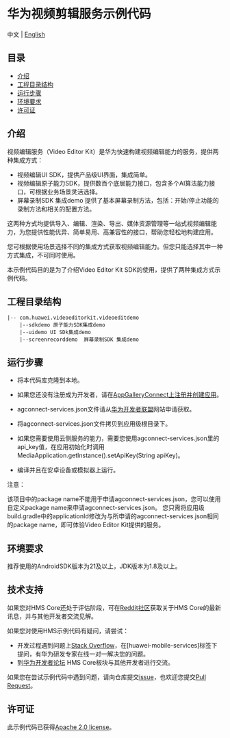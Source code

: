 # 华为视频剪辑服务示例代码

中文 | [English](README.md)

## 目录

 * [介绍](#介绍)
 * [工程目录结构](#工程目录结构)
 * [运行步骤](#运行步骤)
 * [环境要求](#环境要求)
 * [许可证](#许可证)


## 介绍
视频编辑服务（Video Editor Kit）是华为快速构建视频编辑能力的服务，提供两种集成方式：

- 视频编辑UI SDK，提供产品级UI界面，集成简单。
- 视频编辑原子能力SDK，提供数百个底层能力接口，包含多个AI算法能力接口，可根据业务场景灵活选择。
- 屏幕录制SDK 集成demo 提供了基本屏幕录制方法，包括：开始/停止功能的录制方法和相关的配置方法。

这两种方式均提供导入、编辑、渲染、导出、媒体资源管理等一站式视频编辑能力，为您提供性能优异、简单易用、高兼容性的接口，帮助您轻松地构建应用。

您可根据使用场景选择不同的集成方式获取视频编辑能力。但您只能选择其中一种方式集成，不可同时使用。

本示例代码目的是为了介绍Video Editor Kit SDK的使用，提供了两种集成方式示例代码。

## 工程目录结构

```
|-- com.huawei.videoeditorkit.videoeditdemo
	|--sdkdemo 原子能力SDK集成demo
	|--uidemo UI SDk集成demo
	|--screenrecorddemo  屏幕录制SDK 集成demo 
```

## 运行步骤
 - 将本代码库克隆到本地。

 - 如果您还没有注册成为开发者，请在[AppGalleryConnect上注册并创建应用](https://developer.huawei.com/consumer/cn/service/josp/agc/index.html)。
 - agconnect-services.json文件请从[华为开发者联盟](https://developer.huawei.com/consumer/cn/doc/development/Media-Guides/config-agc-0000001101108580)网站申请获取。
 - 将agconnect-services.json文件拷贝到应用级根目录下。
 - 如果您需要使用云侧服务的能力，需要您使用agconnect-services.json里的api_key值，在应用初始化时调用MediaApplication.getInstance().setApiKey(String apiKey)。
 - 编译并且在安卓设备或模拟器上运行。

注意：

该项目中的package name不能用于申请agconnect-services.json，您可以使用自定义package name来申请agconnect-services.json。
您只需将应用级build.gradle中的applicationId修改为与所申请的agconnect-services.json相同的package name，即可体验Video Editor Kit提供的服务。

## 环境要求
推荐使用的AndroidSDK版本为21及以上，JDK版本为1.8及以上。

##  技术支持

如果您对HMS Core还处于评估阶段，可在[Reddit社区](https://www.reddit.com/r/HuaweiDevelopers/)获取关于HMS Core的最新讯息，并与其他开发者交流见解。

如果您对使用HMS示例代码有疑问，请尝试：

- 开发过程遇到问题上[Stack Overflow](https://stackoverflow.com/questions/tagged/huawei-mobile-services)，在\[huawei-mobile-services]标签下提问，有华为研发专家在线一对一解决您的问题。
- 到[华为开发者论坛](https://developer.huawei.com/consumer/cn/forum/blockdisplay?fid=18) HMS Core板块与其他开发者进行交流。

如果您在尝试示例代码中遇到问题，请向仓库提交[issue](https://github.com/HMS-Core/hms-video-editor-demo/issues)，也欢迎您提交[Pull Request](https://github.com/HMS-Core/hms-video-editor-demo/pulls)。

##  许可证

此示例代码已获得[Apache 2.0 license](https://www.apache.org/licenses/LICENSE-2.0)。
